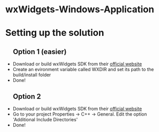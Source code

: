 # wxWidgets-Windows-Application
<h1>Setting up the solution</h1>
<ul>
<h2>Option 1 (easier)</h2>
  <li>Download or build wxWidgets SDK from their <a href="https://www.wxwidgets.org/">official website</a></li>
  <li>Create an evironment variable called WXDIR and set its path to the build/install folder</li>
  <li>Done!</li>
<h2>Option 2</h2>
  <li>Download or build wxWidgets SDK from their <a href="https://www.wxwidgets.org/">official website</a></li>
  <li>Go to your project Properties -> C++ -> General. Edit the option 'Additional Include Directories'</li>
  <li>Done!</li>
</ul>
